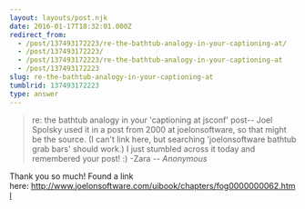 ```yaml
---
layout: layouts/post.njk
date: 2016-01-17T18:32:01.000Z
redirect_from:
  - /post/137493172223/re-the-bathtub-analogy-in-your-captioning-at/
  - /post/137493172223/
  - /post/137493172223/re-the-bathtub-analogy-in-your-captioning-at
  - /post/137493172223
slug: re-the-bathtub-analogy-in-your-captioning-at
tumblrid: 137493172223
type: answer
---
```

> re: the bathtub analogy in your 'captioning at jsconf' post-- Joel Spolsky used it in a post from 2000 at joelonsoftware, so that might be the source. (I can't link here, but searching 'joelonsoftware bathtub grab bars' should work.) I just stumbled across it today and remembered your post! :) -Zara
-- _Anonymous_

<p>Thank you so much! Found a link here: <a href="http://www.joelonsoftware.com/uibook/chapters/fog0000000062.html">http://www.joelonsoftware.com/uibook/chapters/fog0000000062.html</a></p>

